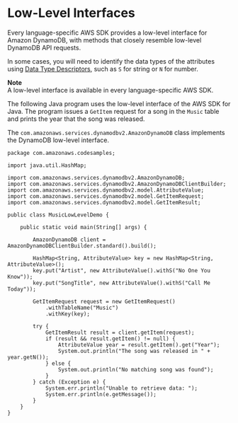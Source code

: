 # Low\-Level Interfaces<a name="Programming.SDKs.Interfaces.LowLevel"></a>

Every language\-specific AWS SDK provides a low\-level interface for Amazon DynamoDB, with methods that closely resemble low\-level DynamoDB API requests\.

In some cases, you will need to identify the data types of the attributes using [Data Type Descriptors](Programming.LowLevelAPI.md#Programming.LowLevelAPI.DataTypeDescriptors), such as `S` for string or `N` for number\.

**Note**  
A low\-level interface is available in every language\-specific AWS SDK\.

The following Java program uses the low\-level interface of the AWS SDK for Java\. The program issues a `GetItem` request for a song in the `Music` table and prints the year that the song was released\.

The `com.amazonaws.services.dynamodbv2.AmazonDynamoDB` class implements the DynamoDB low\-level interface\.

```
package com.amazonaws.codesamples;

import java.util.HashMap;

import com.amazonaws.services.dynamodbv2.AmazonDynamoDB;
import com.amazonaws.services.dynamodbv2.AmazonDynamoDBClientBuilder;
import com.amazonaws.services.dynamodbv2.model.AttributeValue;
import com.amazonaws.services.dynamodbv2.model.GetItemRequest;
import com.amazonaws.services.dynamodbv2.model.GetItemResult;

public class MusicLowLevelDemo {

    public static void main(String[] args) {

        AmazonDynamoDB client = AmazonDynamoDBClientBuilder.standard().build();

        HashMap<String, AttributeValue> key = new HashMap<String, AttributeValue>();
        key.put("Artist", new AttributeValue().withS("No One You Know"));
        key.put("SongTitle", new AttributeValue().withS("Call Me Today"));

        GetItemRequest request = new GetItemRequest()
            .withTableName("Music")
            .withKey(key);

        try {
            GetItemResult result = client.getItem(request);
            if (result && result.getItem() != null) {
                AttributeValue year = result.getItem().get("Year");
                System.out.println("The song was released in " + year.getN());
            } else {
                System.out.println("No matching song was found");
            }
        } catch (Exception e) {
            System.err.println("Unable to retrieve data: ");
            System.err.println(e.getMessage());
        }
    }
}
```
